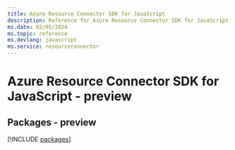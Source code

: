 ```yaml
---
title: Azure Resource Connector SDK for JavaScript
description: Reference for Azure Resource Connector SDK for JavaScript
ms.date: 02/05/2024
ms.topic: reference
ms.devlang: javascript
ms.service: resourceconnector
---
```

# Azure Resource Connector SDK for JavaScript - preview
## Packages - preview
[!INCLUDE [packages](resource-connector-index.md)]